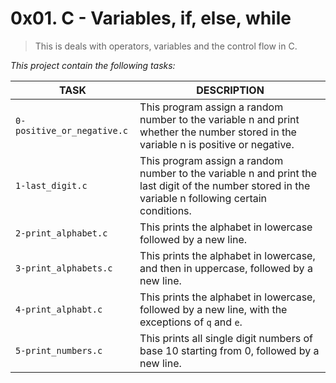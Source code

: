 # 0x01. C - Variables, if, else, while
> This is deals with operators, variables and the control flow in C.

*This project contain the following tasks:*

TASK | DESCRIPTION
--- | ---
`0-positive_or_negative.c` | This program assign a random number to the variable n and print whether the number stored in the variable n is positive or negative.
`1-last_digit.c` | This program assign a random number to the variable n and print the last digit of the number stored in the variable n following certain conditions.
`2-print_alphabet.c` | This prints the alphabet in lowercase followed by a new line.
`3-print_alphabets.c` | This prints the alphabet in lowercase, and then in uppercase, followed by a new line.
`4-print_alphabt.c` | This prints the alphabet in lowercase, followed by a new line, with the exceptions of `q` and `e`.
`5-print_numbers.c` | This prints all single digit numbers of base 10 starting from 0, followed by a new line.